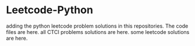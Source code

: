 # Leetcode-Python
adding the python leetcode problem solutions in this repositories. 
The code files are here.
all CTCI problems solutions are here.
some leetcode solutions are here.













































































































































































































































































































































